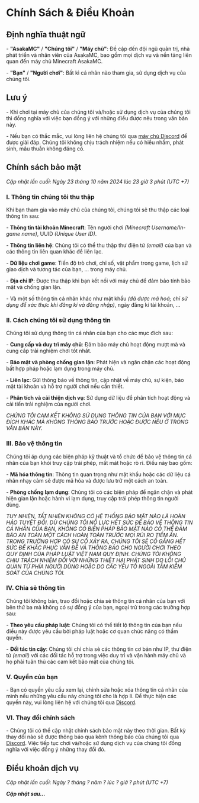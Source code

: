 # Chính Sách & Điều Khoản

## Định nghĩa thuật ngữ

&#x20;\- **"AsakaMC"** / **"Chúng tôi"** / **"Máy chủ"**: Đề cập đến đội ngũ quản trị, nhà phát triển và nhân viên của AsakaMC, bao gồm mọi dịch vụ và nền tảng liên quan đến máy chủ Minecraft AsakaMC.

&#x20;\- **"Bạn"** / **"Người chơi"**: Bất kì cá nhân nào tham gia, sử dụng dịch vụ của chúng tôi.

## Lưu ý

&#x20;\- Khi chơi tại máy chủ của chúng tôi và/hoặc sử dụng dịch vụ của chúng tôi thì đồng nghĩa với việc bạn đồng ý với những điều được nêu trong văn bản này.&#x20;

&#x20;\- Nếu bạn có thắc mắc, vui lòng liên hệ chúng tôi qua [máy chủ Discord](../) để được giải đáp. Chúng tôi không chịu trách nhiệm nếu có hiểu nhầm, phát sinh, mâu thuẫn không đáng có.

## Chính sách bảo mật

_Cập nhật lần cuối: Ngày 23 tháng 10 năm 2024 lúc 23 giờ 3 phút (UTC +7)_

### I. Thông tin chúng tôi thu thập

Khi bạn tham gia vào máy chủ của chúng tôi, chúng tôi sẽ thu thập các loại thông tin sau:

&#x20;\- **Thông tin tài khoản Minecraft**: Tên người chơi _(Minecraft Username/In-game name)_, UUID _(Unique User ID)_.

&#x20;\- **Thông tin liên hệ**: Chúng tôi có thể thu thập thư điện tử _(email)_ của bạn và các thông tin liên quan khác để liên lạc.

&#x20;\- **Dữ liệu chơi game**: Tiến độ trò chơi, chỉ số, vật phẩm trong game, lịch sử giao dịch và tương tác của bạn, ... trong máy chủ.

&#x20;\- **Địa chỉ IP**: Được thu thập khi bạn kết nối với máy chủ để đảm bảo tính bảo mật và chống gian lận.

&#x20;\- Và một số thông tin cá nhân khác như mật khẩu _(đã được mã hoá; chỉ sử dụng để xác thực khi đăng kí và đăng nhập)_, ngày đăng kí tài khoản, ...

### II. Cách chúng tôi sử dụng thông tin

Chúng tôi sử dụng thông tin cá nhân của bạn cho các mục đích sau:

&#x20;\- **Cung cấp và duy trì máy chủ**: Đảm bảo máy chủ hoạt động mượt mà và cung cấp trải nghiệm chơi tốt nhất.

&#x20;\- **Bảo mật và phòng chống gian lận**: Phát hiện và ngăn chặn các hoạt động bất hợp pháp hoặc lạm dụng trong máy chủ.

&#x20;\- **Liên lạc**: Gửi thông báo về thông tin, cập nhật về máy chủ, sự kiện, bảo mật tài khoản và hỗ trợ người chơi nếu cần thiết.

&#x20;\- **Phân tích và cải thiện dịch vụ**: Sử dụng dữ liệu để phân tích hoạt động và cải tiến trải nghiệm của người chơi.

_CHÚNG TÔI CAM KẾT KHÔNG SỬ DỤNG THÔNG TIN CỦA BẠN VỚI MỤC ĐÍCH KHÁC MÀ KHÔNG THÔNG BÁO TRƯỚC HOẶC ĐƯỢC NÊU Ở TRONG VĂN BẢN NÀY._

### III. Bảo vệ thông tin

Chúng tôi áp dụng các biện pháp kỹ thuật và tổ chức để bảo vệ thông tin cá nhân của bạn khỏi truy cập trái phép, mất mát hoặc rò rỉ. Điều này bao gồm:

&#x20;\- **Mã hóa thông tin**: Thông tin quan trọng như mật khẩu hoặc các dữ liệu cá nhân nhạy cảm sẽ được mã hóa và được lưu trữ một cách an toàn.

&#x20;\- **Phòng chống lạm dụng**: Chúng tôi có các biện pháp để ngăn chặn và phát hiện gian lận hoặc hành vi lạm dụng, truy cập trái phép thông tin người dùng.

_TUY NHIÊN, TẤT NHIÊN KHÔNG CÓ HỆ THỐNG BẢO MẬT NÀO LÀ HOÀN HẢO TUYỆT ĐỐI. DÙ CHÚNG TÔI NỖ LỰC HẾT SỨC ĐỂ BẢO VỆ THÔNG TIN CÁ NHÂN CỦA BẠN, KHÔNG CÓ BIỆN PHÁP BẢO MẬT NÀO CÓ THỂ ĐẢM BẢO AN TOÀN MỘT CÁCH HOÀN TOÀN TRƯỚC MỌI RỦI RO TIỀM ẨN. TRONG TRƯỜNG HỢP CÓ SỰ CỐ XẢY RA, CHÚNG TÔI SẼ CỐ GẮNG HẾT SỨC ĐỂ KHẮC PHỤC VẤN ĐỀ VÀ THÔNG BÁO CHO NGƯỜI CHƠI THEO QUY ĐỊNH CỦA PHÁP LUẬT VIỆT NAM QUY ĐỊNH. CHÚNG TÔI KHÔNG CHỊU TRÁCH NHIỆM ĐỐI VỚI NHỮNG THIỆT HẠI PHÁT SINH DO LỖI CHỦ QUAN TỪ PHÍA NGƯỜI DÙNG HOẶC DO CÁC YẾU TỐ NGOÀI TẦM KIỂM SOÁT CỦA CHÚNG TÔI._

### IV. Chia sẻ thông tin

Chúng tôi không bán, trao đổi hoặc chia sẻ thông tin cá nhân của bạn với bên thứ ba mà không có sự đồng ý của bạn, ngoại trừ trong các trường hợp sau:

&#x20;\- **Theo yêu cầu pháp luật**: Chúng tôi có thể tiết lộ thông tin của bạn nếu điều này được yêu cầu bởi pháp luật hoặc cơ quan chức năng có thẩm quyền.

&#x20;\- **Đối tác tin cậy**: Chúng tôi chỉ chia sẻ các thông tin cơ bản như IP, thư điện tử _(email)_ với các đối tác hỗ trợ trong việc duy trì và vận hành máy chủ và họ phải tuân thủ các cam kết bảo mật của chúng tôi.

### V. Quyền của bạn

&#x20;\- Bạn có quyền yêu cầu xem lại, chỉnh sửa hoặc xóa thông tin cá nhân của mình nếu những yêu cầu này chúng tôi cho là hợp lí. Để thực hiện các quyền này, vui lòng liên hệ với chúng tôi qua [Discord](../).

### VI. Thay đổi chính sách

&#x20;\- Chúng tôi có thể cập nhật chính sách bảo mật này theo thời gian. Bất kỳ thay đổi nào sẽ được thông báo qua kênh thông báo của chúng tôi qua [Discord](../). Việc tiếp tục chơi và/hoặc sử dụng dịch vụ của chúng tôi đồng nghĩa với việc đồng ý những thay đổi đó.

## Điều khoản dịch vụ

_Cập nhật lần cuối: Ngày ? tháng ? năm ? lúc ? giờ ? phút (UTC +7)_

_**Cập nhật sau...**_
